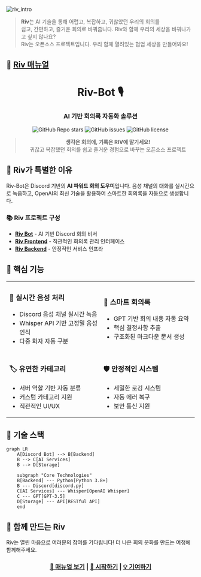 ![riv_intro](https://github.com/user-attachments/assets/9fa89876-81e6-48f5-9a25-0f7bac497970)


> **Riv**는 AI 기술을 통해 어렵고, 복잡하고, 귀찮았던 우리의 회의를  
> 쉽고, 간편하고, 즐거운 회의로 바꿔줍니다. Riv와 함께 우리의 세상을 바꿔나가고 싶지 않나요?  
> Riv는 오픈소스 프로젝트입니다. 우리 함께 열려있는 협업 세상을 만들어봐요!

## 📄 [**Riv 매뉴얼**](https://www.figma.com/slides/eJadhMIzsKJx38TjyWVmJj/%EC%98%A4%ED%94%88%EC%86%8C%EC%8A%A4-%EC%B5%9C%EC%A2%85?node-id=5-485&t=IJA0gQoLzIs2Gc29-0)

<div align="center">

# Riv-Bot 🎙️

### AI 기반 회의록 자동화 솔루션

![GitHub Repo stars](https://img.shields.io/github/stars/OpenRiv/riv-bot?style=social)
![GitHub issues](https://img.shields.io/github/issues/OpenRiv/riv-bot)
![GitHub license](https://img.shields.io/github/license/OpenRiv/riv-bot)

> **생각은 회의에, 기록은 RIV에 맡기세요!**  
> 귀찮고 복잡했던 회의를 쉽고 즐거운 경험으로 바꾸는 오픈소스 프로젝트

</div>

## 🌟 Riv가 특별한 이유

Riv-Bot은 Discord 기반의 **AI 파워드 회의 도우미**입니다. 음성 채널의 대화를 실시간으로 녹음하고, OpenAI의 최신 기술을 활용하여 스마트한 회의록을 자동으로 생성합니다.

### 📚 Riv 프로젝트 구성
- [**Riv Bot**](https://github.com/OpenRiv/riv-bot) - AI 기반 Discord 회의 비서
- [**Riv Frontend**](https://github.com/OpenRiv/riv-frontend) - 직관적인 회의록 관리 인터페이스
- [**Riv Backend**](https://github.com/OpenRiv/riv-backend) - 안정적인 서비스 인프라

## 💫 핵심 기능

<table>
<tr>
<td width="50%">

### 🎤 실시간 음성 처리
- Discord 음성 채널 실시간 녹음
- Whisper API 기반 고정밀 음성 인식
- 다중 화자 자동 구분

</td>
<td width="50%">

### 📝 스마트 회의록
- GPT 기반 회의 내용 자동 요약
- 핵심 결정사항 추출
- 구조화된 마크다운 문서 생성

</td>
</tr>
<tr>
<td>

### 🏷️ 유연한 카테고리
- 서버 역할 기반 자동 분류
- 커스텀 카테고리 지원
- 직관적인 UI/UX

</td>
<td>

### 🛡️ 안정적인 시스템
- 세밀한 로깅 시스템
- 자동 에러 복구
- 보안 통신 지원

</td>
</tr>
</table>

## 🔧 기술 스택

```mermaid
graph LR
    A[Discord Bot] --> B[Backend]
    B --> C[AI Services]
    B --> D[Storage]

    subgraph "Core Technologies"
    B[Backend] --- Python[Python 3.8+]
    B --- Discord[discord.py]
    C[AI Services] --- Whisper[OpenAI Whisper]
    C --- GPT[GPT-3.5]
    D[Storage] --- API[RESTful API]
    end
```

## 🤝 함께 만드는 Riv

Riv는 열린 마음으로 여러분의 참여를 기다립니다! 더 나은 회의 문화를 만드는 여정에 함께해주세요.

<div align="center">

### [📖 매뉴얼 보기](https://raw.githubusercontent.com/OpenRiv/.github/main/profile/docs/riv_manual.pdf) | [🚀 시작하기](#) | [💡 기여하기](#)

</div>
